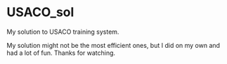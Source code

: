 # USACO_sol
My solution to USACO training system.

My solution might not be the most efficient ones, but I did on my own and had a lot of fun. Thanks for watching.
